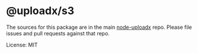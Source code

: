 # @uploadx/s3

The sources for this package are in the main [node-uploadx](https://github.com/kukhariev/node-uploadx) repo. Please file issues and pull requests against that repo.

License: MIT
